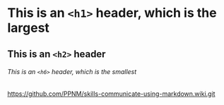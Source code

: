 # This is an `<h1>` header, which is the largest

## This is an `<h2>` header

###### This is an `<h6>` header, which is the smallest


https://github.com/PPNM/skills-communicate-using-markdown.wiki.git


